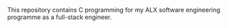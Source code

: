 This repository contains C programming for my ALX software engineering programme as a full-stack engineer.

